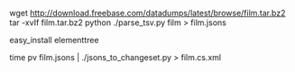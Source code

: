 wget http://download.freebase.com/datadumps/latest/browse/film.tar.bz2
tar -xvIf film.tar.bz2
python ./parse_tsv.py film > film.jsons

easy_install elementtree

time pv film.jsons | ./jsons_to_changeset.py > film.cs.xml
